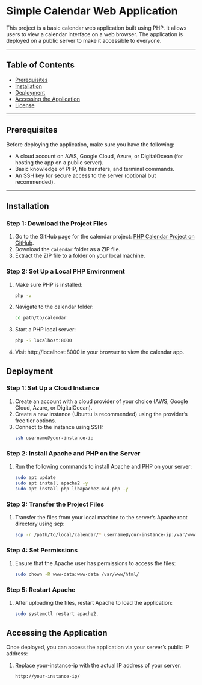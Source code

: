 # Simple Calendar Web Application

This project is a basic calendar web application built using PHP. It allows users to view a calendar interface on a web browser. The application is deployed on a public server to make it accessible to everyone.

---

## Table of Contents

- [Prerequisites](#prerequisites)
- [Installation](#installation)
- [Deployment](#deployment)
- [Accessing the Application](#accessing-the-application)
- [License](#license)

---

## Prerequisites

Before deploying the application, make sure you have the following:

- A cloud account on AWS, Google Cloud, Azure, or DigitalOcean (for hosting the app on a public server).
- Basic knowledge of PHP, file transfers, and terminal commands.
- An SSH key for secure access to the server (optional but recommended).

---

## Installation

### Step 1: Download the Project Files
1. Go to the GitHub page for the calendar project: [PHP Calendar Project on GitHub](https://github.com/wftutorials/php-mini-projects/tree/main/calendar).
2. Download the `calendar` folder as a ZIP file.
3. Extract the ZIP file to a folder on your local machine.

### Step 2: Set Up a Local PHP Environment
1. Make sure PHP is installed:
   ```bash
   php -v
2. Navigate to the calendar folder:
   ```bash
   cd path/to/calendar
3. Start a PHP local server:
   ```bash
   php -S localhost:8000
4. Visit http://localhost:8000 in your browser to view the calendar app.

## Deployment

### Step 1: Set Up a Cloud Instance
1. Create an account with a cloud provider of your choice (AWS, Google Cloud, Azure, or DigitalOcean).
2. Create a new instance (Ubuntu is recommended) using the provider’s free tier options.
3. Connect to the instance using SSH:
   ```bash
   ssh username@your-instance-ip

### Step 2: Install Apache and PHP on the Server
1. Run the following commands to install Apache and PHP on your server:
   ```bash
   sudo apt update
   sudo apt install apache2 -y
   sudo apt install php libapache2-mod-php -y

### Step 3: Transfer the Project Files
1. Transfer the files from your local machine to the server’s Apache root directory using scp:
   ```bash
   scp -r /path/to/local/calendar/* username@your-instance-ip:/var/www/html/


### Step 4: Set Permissions
1. Ensure that the Apache user has permissions to access the files:
   ```bash
   sudo chown -R www-data:www-data /var/www/html/

### Step 5: Restart Apache
1. After uploading the files, restart Apache to load the application:
   ```bash
   sudo systemctl restart apache2.


## Accessing the Application
Once deployed, you can access the application via your server’s public IP address:
1. Replace your-instance-ip with the actual IP address of your server.
   ```bash
   http://your-instance-ip/












